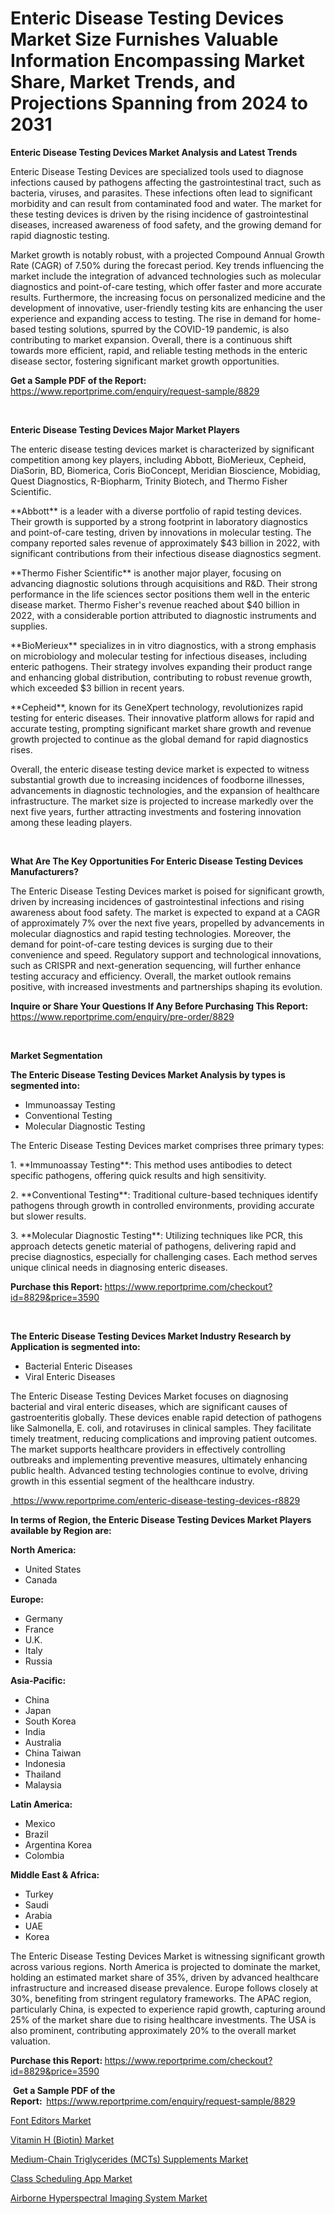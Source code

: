 <p><h1>Enteric Disease Testing Devices Market Size Furnishes Valuable Information Encompassing Market Share, Market Trends, and Projections Spanning from 2024 to 2031</h1></p><p><strong>Enteric Disease Testing Devices Market Analysis and Latest Trends</strong></p>
<p><p>Enteric Disease Testing Devices are specialized tools used to diagnose infections caused by pathogens affecting the gastrointestinal tract, such as bacteria, viruses, and parasites. These infections often lead to significant morbidity and can result from contaminated food and water. The market for these testing devices is driven by the rising incidence of gastrointestinal diseases, increased awareness of food safety, and the growing demand for rapid diagnostic testing.</p><p>Market growth is notably robust, with a projected Compound Annual Growth Rate (CAGR) of 7.50% during the forecast period. Key trends influencing the market include the integration of advanced technologies such as molecular diagnostics and point-of-care testing, which offer faster and more accurate results. Furthermore, the increasing focus on personalized medicine and the development of innovative, user-friendly testing kits are enhancing the user experience and expanding access to testing. The rise in demand for home-based testing solutions, spurred by the COVID-19 pandemic, is also contributing to market expansion. Overall, there is a continuous shift towards more efficient, rapid, and reliable testing methods in the enteric disease sector, fostering significant market growth opportunities.</p></p>
<p><strong>Get a Sample PDF of the Report:&nbsp;</strong> <a href="https://www.reportprime.com/enquiry/request-sample/8829">https://www.reportprime.com/enquiry/request-sample/8829</a></p>
<p>&nbsp;</p>
<p><strong>Enteric Disease Testing Devices Major Market Players</strong></p>
<p><p>The enteric disease testing devices market is characterized by significant competition among key players, including Abbott, BioMerieux, Cepheid, DiaSorin, BD, Biomerica, Coris BioConcept, Meridian Bioscience, Mobidiag, Quest Diagnostics, R-Biopharm, Trinity Biotech, and Thermo Fisher Scientific.</p><p>**Abbott** is a leader with a diverse portfolio of rapid testing devices. Their growth is supported by a strong footprint in laboratory diagnostics and point-of-care testing, driven by innovations in molecular testing. The company reported sales revenue of approximately $43 billion in 2022, with significant contributions from their infectious disease diagnostics segment.</p><p>**Thermo Fisher Scientific** is another major player, focusing on advancing diagnostic solutions through acquisitions and R&D. Their strong performance in the life sciences sector positions them well in the enteric disease market. Thermo Fisher's revenue reached about $40 billion in 2022, with a considerable portion attributed to diagnostic instruments and supplies.</p><p>**BioMerieux** specializes in in vitro diagnostics, with a strong emphasis on microbiology and molecular testing for infectious diseases, including enteric pathogens. Their strategy involves expanding their product range and enhancing global distribution, contributing to robust revenue growth, which exceeded $3 billion in recent years.</p><p>**Cepheid**, known for its GeneXpert technology, revolutionizes rapid testing for enteric diseases. Their innovative platform allows for rapid and accurate testing, prompting significant market share growth and revenue growth projected to continue as the global demand for rapid diagnostics rises.</p><p>Overall, the enteric disease testing device market is expected to witness substantial growth due to increasing incidences of foodborne illnesses, advancements in diagnostic technologies, and the expansion of healthcare infrastructure. The market size is projected to increase markedly over the next five years, further attracting investments and fostering innovation among these leading players.</p></p>
<p>&nbsp;</p>
<p><strong>What Are The Key Opportunities For Enteric Disease Testing Devices Manufacturers?</strong></p>
<p><p>The Enteric Disease Testing Devices market is poised for significant growth, driven by increasing incidences of gastrointestinal infections and rising awareness about food safety. The market is expected to expand at a CAGR of approximately 7% over the next five years, propelled by advancements in molecular diagnostics and rapid testing technologies. Moreover, the demand for point-of-care testing devices is surging due to their convenience and speed. Regulatory support and technological innovations, such as CRISPR and next-generation sequencing, will further enhance testing accuracy and efficiency. Overall, the market outlook remains positive, with increased investments and partnerships shaping its evolution.</p></p>
<p><strong>Inquire or Share Your Questions If Any Before Purchasing This Report:</strong> <a href="https://www.reportprime.com/enquiry/pre-order/8829">https://www.reportprime.com/enquiry/pre-order/8829</a></p>
<p>&nbsp;</p>
<p><strong>Market Segmentation</strong></p>
<p><strong>The Enteric Disease Testing Devices Market Analysis by types is segmented into:</strong></p>
<p><ul><li>Immunoassay Testing</li><li>Conventional Testing</li><li>Molecular Diagnostic Testing</li></ul></p>
<p><p>The Enteric Disease Testing Devices market comprises three primary types: </p><p>1. **Immunoassay Testing**: This method uses antibodies to detect specific pathogens, offering quick results and high sensitivity.</p><p>   </p><p>2. **Conventional Testing**: Traditional culture-based techniques identify pathogens through growth in controlled environments, providing accurate but slower results.</p><p>3. **Molecular Diagnostic Testing**: Utilizing techniques like PCR, this approach detects genetic material of pathogens, delivering rapid and precise diagnostics, especially for challenging cases. Each method serves unique clinical needs in diagnosing enteric diseases.</p></p>
<p><strong>Purchase this Report:&nbsp;</strong><a href="https://www.reportprime.com/checkout?id=8829&price=3590">https://www.reportprime.com/checkout?id=8829&price=3590</a></p>
<p>&nbsp;</p>
<p><strong>The Enteric Disease Testing Devices Market Industry Research by Application is segmented into:</strong></p>
<p><ul><li>Bacterial Enteric Diseases</li><li>Viral Enteric Diseases</li></ul></p>
<p><p>The Enteric Disease Testing Devices Market focuses on diagnosing bacterial and viral enteric diseases, which are significant causes of gastroenteritis globally. These devices enable rapid detection of pathogens like Salmonella, E. coli, and rotaviruses in clinical samples. They facilitate timely treatment, reducing complications and improving patient outcomes. The market supports healthcare providers in effectively controlling outbreaks and implementing preventive measures, ultimately enhancing public health. Advanced testing technologies continue to evolve, driving growth in this essential segment of the healthcare industry.</p></p>
<p><a href="https://www.reportprime.com/enteric-disease-testing-devices-r8829">&nbsp;https://www.reportprime.com/enteric-disease-testing-devices-r8829</a></p>
<p><strong>In terms of Region, the Enteric Disease Testing Devices Market Players available by Region are:</strong></p>
<p>
    <p> <strong> North America: </strong>
        <ul>
            <li>United States</li>
            <li>Canada</li>
        </ul>
        </p> 
    <p> <strong> Europe: </strong>
        <ul>
            <li>Germany</li>
            <li>France</li>
            <li>U.K.</li>
            <li>Italy</li>
            <li>Russia</li>
        </ul>
        </p> 
    <p> <strong> Asia-Pacific: </strong>
        <ul>
            <li>China</li>
            <li>Japan</li>
            <li>South Korea</li>
            <li>India</li>
            <li>Australia</li>
            <li>China Taiwan</li>
            <li>Indonesia</li>
            <li>Thailand</li>
            <li>Malaysia</li>
        </ul>
        </p> 
    <p> <strong> Latin America: </strong>
        <ul>
            <li>Mexico</li>
            <li>Brazil</li>
            <li>Argentina Korea</li>
            <li>Colombia</li>
        </ul>
        </p> 
    <p> <strong> Middle East & Africa: </strong>
        <ul>
            <li>Turkey</li>
            <li>Saudi</li>
            <li>Arabia</li>
            <li>UAE</li>
            <li>Korea</li>
        </ul>
    </p>
    </p>
<p><p>The Enteric Disease Testing Devices Market is witnessing significant growth across various regions. North America is projected to dominate the market, holding an estimated market share of 35%, driven by advanced healthcare infrastructure and increased disease prevalence. Europe follows closely at 30%, benefiting from stringent regulatory frameworks. The APAC region, particularly China, is expected to experience rapid growth, capturing around 25% of the market share due to rising healthcare investments. The USA is also prominent, contributing approximately 20% to the overall market valuation.</p></p>
<p><strong>Purchase this Report: </strong><a href="https://www.reportprime.com/checkout?id=8829&price=3590">https://www.reportprime.com/checkout?id=8829&price=3590</a></p>
<p>&nbsp;<strong>Get a Sample PDF of the Report:&nbsp;&nbsp;</strong><a href="https://www.reportprime.com/enquiry/request-sample/8829">https://www.reportprime.com/enquiry/request-sample/8829</a></p>
<p><strong></strong></p>
<p><p><a href="https://www.linkedin.com/pulse/font-editors-market-trends-strategic-insights-2024-2031-lnmqc?trackingId=0Bn3o1fLS3KWYY0m6ceywA%3D%3D">Font Editors Market</a></p><p><a href="https://issuu.com/reportprime-2/docs/vitamin-h-biotin-market-size-2030.p_8e11e8a80023f2">Vitamin H (Biotin) Market</a></p><p><a href="https://medium.com/@lawrencekelley6262/in-the-medium-chain-triglycerides-mcts-supplements-market-the-main-focus-is-on-keeping-costs-8a1737a1ab44">Medium-Chain Triglycerides (MCTs) Supplements Market</a></p><p><a href="https://www.linkedin.com/pulse/in-depth-analysis-global-class-scheduling-app-market-scope-4uzyc?trackingId=qKABSRgUSfq5ZMvgQfkN7g%3D%3D">Class Scheduling App Market</a></p><p><a href="https://issuu.com/reportprime-2/docs/airborne-hyperspectral-imaging-syst_c8a43e36d742d8">Airborne Hyperspectral Imaging System Market</a></p></p>